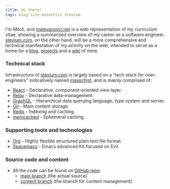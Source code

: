 ```yaml
---
title: Hi there!
tags: blog site masochist stevium
---
```


I'm Miloš, and  [mstevanovic.net](https://mstevanovic.net) is a web representation of my curriculum vitae, showing a summarized overview of my career as a software engineer. [stevium.com](https://stevium.com/), on the other hand, will be a more comprehensive and technical manifestation of my activity on the web, intended to serve as a home for a [blog](/blog), [projects](/pages/projects) and a [wiki](/wiki) of mine.

### Technical stack

Infrastructure of [stevium.com](/) is largely based on a "tech stack for over-engineers" indicatively named [masochist](https://github.com/wincent/masochist), and is mainly comprised of:

- [React](https://react.dev/) - Declarative, component-oriented view layer.
- [Relay](https://relay.dev/) - Declarative data-management.
- [GraphQL](https://graphql.org/) - Hierarchical data querying language, type system and server.
- [Git](https://git-scm.com/) - Main content storage.
- [Redis](https://redis.io") - Indexing and caching.
- [memcached](http://memcached.org/) - Ephemeral caching.

### Supporting tools and technologies

- [Org](https://orgmode.org/) - Highly flexible structured plain text file format.
- [Spacemacs](https://www.spacemacs.org/) - Emacs advanced Kit focused on Evil.

### Source code and content

- All the code can be found on [GitHub repo](https://github.com/stevium/stevium):
    - [main branch](https://github.com/stevium/stevium/tree/main) (the actual source)
    - [content branch](https://github.com/stevium/stevium/tree/content) (the branch for content management)

